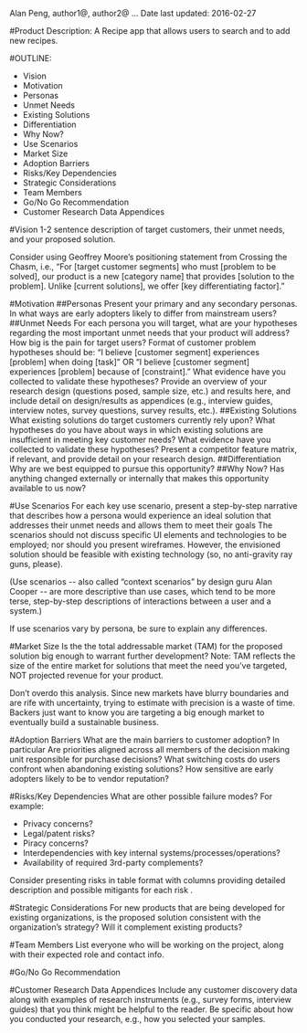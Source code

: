 Alan Peng, author1@, author2@ ...
Date last updated: 2016-02-27

#Product Description:
A Recipe app that allows users to search and to add new recipes.

#OUTLINE:
- Vision
- Motivation
- Personas
- Unmet Needs
- Existing Solutions
- Differentiation
- Why Now?
- Use Scenarios
- Market Size
- Adoption Barriers
- Risks/Key Dependencies
- Strategic Considerations
- Team Members
- Go/No Go Recommendation
- Customer Research Data Appendices

#Vision
1-2 sentence description of target customers, their unmet needs, and your proposed solution.

Consider using Geoffrey Moore’s positioning statement from Crossing the Chasm, i.e., “For [target customer segments] who must [problem to be solved], our product is a new [category name] that provides [solution to the problem]. Unlike [current solutions], we offer [key differentiating factor].”

#Motivation
##Personas
Present your primary and any secondary personas.
In what ways are early adopters likely to differ from mainstream users?
##Unmet Needs
For each persona you will target, what are your hypotheses regarding the most important unmet needs that your product will address? How big is the pain for target users?
Format of customer problem hypotheses should be: “I believe [customer segment] experiences [problem] when doing [task]” OR “I believe [customer segment] experiences [problem] because of [constraint].”
What evidence have you collected to validate these hypotheses? Provide an overview of your research design (questions posed, sample size, etc.) and results here, and include detail on design/results as appendices (e.g.,  interview guides, interview notes, survey questions,  survey results, etc.).
##Existing Solutions
What existing solutions do target customers currently rely upon? What hypotheses do you have about ways in which existing solutions are insufficient in meeting key customer needs?
What evidence have you collected to validate these hypotheses? Present a competitor feature matrix, if relevant, and provide detail on your research design.
##Differentiation
Why are we best equipped to pursue this opportunity?
##Why Now?
Has anything changed externally or internally that makes this opportunity available to us now?

#Use Scenarios
For each key use scenario, present a step-by-step narrative that describes how a persona would experience an ideal solution that addresses their unmet needs and allows them to meet their goals The scenarios should not discuss specific UI elements and technologies to be employed; nor should you present wireframes. However, the envisioned solution should be feasible with existing technology (so, no anti-gravity ray guns, please).

(Use scenarios -- also called “context scenarios” by design guru Alan Cooper  -- are more descriptive than use cases, which tend to be more terse, step-by-step descriptions of interactions between a user and a system.)

If use scenarios vary by persona, be sure to explain any differences.

#Market Size
Is the the total addressable market (TAM) for the proposed solution big enough to warrant further development? Note: TAM reflects the size of the entire market for solutions that meet the need you’ve targeted, NOT projected revenue for your product.

Don’t overdo this analysis. Since new markets have blurry boundaries and are rife with uncertainty, trying to estimate with precision is a waste of time. Backers just want to know you are targeting a big enough market to eventually build a sustainable business.

#Adoption Barriers
What are the main barriers to customer adoption? In particular
Are priorities aligned across all members of the decision making unit responsible for purchase decisions?
What switching costs do users confront when abandoning existing solutions?
How sensitive are early adopters likely to be to vendor reputation?

#Risks/Key Dependencies
What are other possible failure modes? For example:
- Privacy concerns?
- Legal/patent risks?
- Piracy concerns?
- Interdependencies with key internal systems/processes/operations?
- Availability of required 3rd-party complements?

Consider presenting risks in table format with columns providing detailed description and possible mitigants for each risk .

#Strategic Considerations
For new products that are being developed for existing organizations, is the proposed solution consistent with the organization’s strategy? Will it complement existing products?

#Team Members
List everyone who will be working on the project, along with their expected role and contact info.

#Go/No Go Recommendation

#Customer Research Data Appendices
Include any customer discovery data along with examples of research instruments (e.g., survey forms, interview guides) that you think might be helpful to the reader. Be specific about how you conducted your research, e.g., how you selected your samples.
